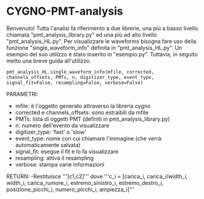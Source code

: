 # CYGNO-PMT-analysis
Benvenuto! 
Tutta l'analisi fa riferimento a due librerie, una più a basso livello chiamata "pmt_analysis_library.py" ed una più ad alto livello "pmt_analysis_HL.py". Per visualizzare le waveforms bisogna fare uso della funzione "single_waveform_info" definita in "pmt_analysis_HL.py". 
Un esempio del suo utilizzo è stato inserito in "esempio.py". Tuttavia, in seguito metto una breve guida all'utilizzo.
```
pmt_analysis_HL.single_waveform_info(mfile, corrected, channels_offsets, PMTs, n, digitizer_type, event_type, signal_fit=False, resampling=False, verbose=False)
```
PARAMETRI:
- mfile: è l'oggetto generato attraverso la libreria cygno
- corrected e channels_offsets: sono estraibili da mfile
- PMTs: lista di oggetti PMT (definiti in pmt_analysis_library.py)
- n: numero dell'evento da visualizzare
- digitizer_type: 'fast' o 'slow'
- event_type: nome con cui chiamare l'immagine (che verrà automaticamente salvata)
- signal_fit: esegue il fit e lo fa visualizzare
- resampling: attiva il resampling
- verbose: stampa varie informazioni

RETURN:
-Restituisce '''[c1,c2]''' dove '''c_i = [carica_i, carica_i/width_i, width_i, carica_rumore_i, estremo_sinistro_i, estremo_destro_i, posizione_picchi_i, numero_picchi_i, ampiezza_i]'''


